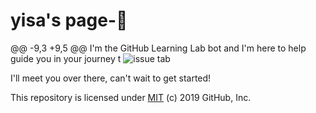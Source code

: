 # yisa's page-:sparkling_heart:
@@ -9,3 +9,5 @@ I'm the GitHub Learning Lab bot and I'm here to help guide you in your journey t
![issue tab](https://lab.github.com/public/images/issue_tab.png)

I'll meet you over there, can't wait to get started!

This repository is licensed under [MIT](../LICENSE) (c) 2019 GitHub, Inc.

